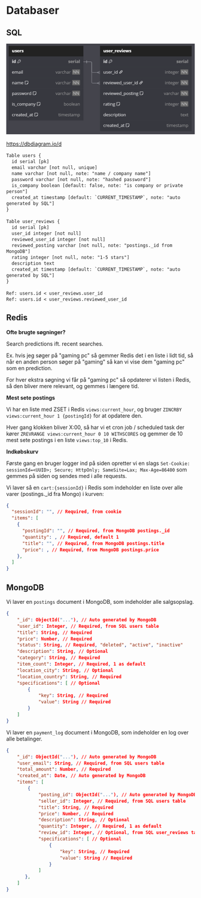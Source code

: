 # Databaser

## SQL

![alt text](./img/er-diagram.png)

https://dbdiagram.io/d

```dbml
Table users {
  id serial [pk]
  email varchar [not null, unique]
  name varchar [not null, note: "name / company name"]
  password varchar [not null, note: "hashed password"]
  is_company boolean [default: false, note: "is company or private person"]
  created_at timestamp [default: `CURRENT_TIMESTAMP`, note: "auto generated by SQL"]
}

Table user_reviews {
  id serial [pk]
  user_id integer [not null]
  reviewed_user_id integer [not null]
  reviewed_posting varchar [not null, note: "postings._id from MongoDB"]
  rating integer [not null, note: "1-5 stars"]
  description text
  created_at timestamp [default: `CURRENT_TIMESTAMP`, note: "auto generated by SQL"]
}

Ref: users.id < user_reviews.user_id
Ref: users.id < user_reviews.reviewed_user_id
```

## Redis

**Ofte brugte søgninger?**

Search predictions ift. recent searches.

Ex. hvis jeg søger på "gaming pc" så gemmer Redis det i en liste i lidt tid, så når en anden person søger på "gaming" så kan vi vise dem "gaming pc" som en prediction.

For hver ekstra søgning vi får på "gaming pc" så opdaterer vi listen i Redis, så den bliver mere relevant, og gemmes i længere tid.

**Mest sete postings**

Vi har en liste med ZSET i Redis `views:current_hour`, og bruger `ZINCRBY views:current_hour 1 {postingId}` for at opdatere den.

Hver gang klokken bliver X:00, så har vi et cron job / scheduled task der kører `ZREVRANGE views:current_hour 0 10 WITHSCORES` og gemmer de 10 mest sete postings i en liste `views:top_10` i Redis.

**Indkøbskurv**

Første gang en bruger logger ind på siden opretter vi en slags `Set-Cookie: sessionId=<UUID>; Secure; HttpOnly; SameSite=Lax; Max-Age=86400` som gemmes på siden og sendes med i alle requests.

Vi laver så en `cart:{sessionId}` i Redis som indeholder en liste over alle varer (postings.\_id fra Mongo) i kurven:

```json
{
  "sessionId": "", // Required, from cookie
  "items": [
    {
      "postingId": "", // Required, from MongoDB postings._id
      "quantity": , // Required, default 1
      "title": "", // Required, from MongoDB postings.title
      "price": , // Required, from MongoDB postings.price
    },
  ]
}
```

## MongoDB

Vi laver en `postings` document i MongoDB, som indeholder alle salgsopslag.

```json
{
    "_id": ObjectId("..."), // Auto generated by MongoDB
    "user_id": Integer, // Required, from SQL users table
    "title": String, // Required
    "price": Number, // Required
    "status": String, // Required, "deleted", "active", "inactive"
    "description": String, // Optional
    "category": String, // Required
    "item_count": Integer, // Required, 1 as default
    "location_city": String, // Optional
    "location_country": String, // Required
    "specifications": [ // Optional
        {
            "key": String, // Required
            "value": String // Required
        }
    ]
}
```

Vi laver en `payment_log` document i MongoDB, som indeholder en log over alle betalinger.

```json
{
    "_id": ObjectId("..."), // Auto generated by MongoDB
    "user_email": String, // Required, from SQL users table
    "total_amount": Number, // Required
    "created_at": Date, // Auto generated by MongoDB
    "items": [
        {
            "posting_id": ObjectId("..."), // Auto generated by MongoDB
            "seller_id": Integer, // Required, from SQL users table
            "title": String, // Required
            "price": Number, // Required
            "description": String, // Optional
            "quantity": Integer, // Required, 1 as default
            "review_id": Integer, // Optional, from SQL user_reviews table
            "specifications": [ // Optional
                {
                    "key": String, // Required
                    "value": String // Required
                }
            ]
       },
    ]
}
```
